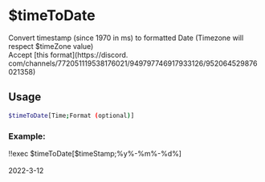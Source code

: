 # $timeToDate

Convert timestamp (since 1970 in ms) to formatted Date (Timezone will respect $timeZone value)\
Accept [this format](https://discord.\
com/channels/772051119538176021/949797746917933126/952064529876021358)

## Usage

```bash
$timeToDate[Time;Format (optional)]
```

### Example:
<discord-messages>
          <discord-message :bot="false" role-color="#ffcc9a" author="Member">
        !!exec $timeToDate[$timeStamp;%y%-%m%-%d%]<br><br>
          </discord-message>
          <discord-message :bot="true" role-color="#0099ff" author="Custom Command" avatar="https://media.discordapp.net/avatars/725721249652670555/781224f90c3b841ba5b40678e032f74a.webp">
        2022-3-12
        </discord-message>
</discord-messages>